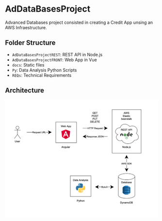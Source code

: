 # AdDataBasesProject

Advanced Databases project consisted in creating a Credit App unsing an AWS Infraestructure.

## Folder Structure

- `AdDataBasesProjectREST`: REST API in Node.js
- `AdDataBasesProjectFRONT`: Web App in Vue
- `docs`: Static files
- `Py`: Data Analysis Python Scripts
- `REQs`: Technical Requirements

## Architecture

![AdDataBasesProject_Architecture](./docs/AdDataBasesProject_Architecture.png)
